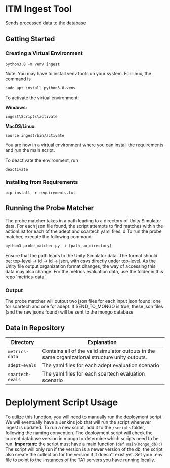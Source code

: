 # ITM Ingest Tool
Sends processed data to the database

## Getting Started

### Creating a Virtual Environment
```
python3.8 -m venv ingest
```
Note: You may have to install venv tools on your system. For linux, the command is
```
sudo apt install python3.8-venv
```

To activate the virtual environment:

**Windows:**
```
ingest\Scripts\activate
```

**MacOS/Linux:**
```
source ingest/bin/activate
```

You are now in a virtual environment where you can install the requirements and run the main script.

To deactivate the environment, run
```
deactivate
```

### Installing from Requirements
```
pip install -r requirements.txt
```

## Running the Probe Matcher
The probe matcher takes in a path leading to a directory of Unity Simulator data. For each json file found, the script attempts to find matches within the actionList for each of the adept and soartech yaml files. 
d
To run the probe matcher, execute the following command:
```
python3 probe_matcher.py -i [path_to_directory]
```
Ensure that the path leads to the Unity Simulator data. The format should be: top-level -> id -> id -> json, with csvs directly under top-level. As the Unity file output organization format changes, the way of accessing this data may also change. For the metrics evaluation data, use the folder in this repo 'metrics-data'.

### Output
The probe matcher will output two json files for each input json found: one for soartech and one for adept. If SEND_TO_MONGO is true, these json files (and the raw jsons found) will be sent to the mongo database

## Data in Repository
| Directory | Explanation |
| - | - |
| `metrics-data` | Contains all of the valid simulator outputs in the same organizational structure unity outputs. |
| `adept-evals` | The yaml files for each adept evaluation scenario |
| `soartech-evals` | The yaml files for each soartech evaluation scenario |

# Deplolyment Script Usage

To utilize this function, you will need to manually run the deployment script.
We will eventually have a Jenkins job that will run the script whenever ingest is updated.
To run a new script, add it to the `/scripts` folder, following the naming convention. The deployment script will check the current database version in mongo to determine which scripts need to be run.
**Important:** the script must have a main function (`def main(mongo_db):`)
The script will only run if the version is a newer version of the db, the script also create the collection for the version if it doesn't exist yet. Set your .env file to point to the instances of the TA1 servers you have running locally. 
